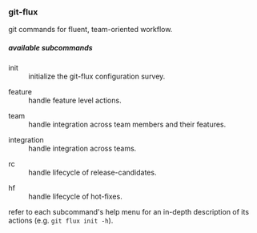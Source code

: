 
### git-flux

git commands for fluent, team-oriented workflow.

##### available subcommands

<dl>
	<dt>init</dt>
	<dd>initialize the git-flux configuration survey.</dd>
</dl>

<dl>
	<dt>feature</dt>
	<dd>handle feature level actions.</dd>
</dl>

<dl>
	<dt>team</dt>
	<dd>handle integration across team members and their features.</dd>
</dl>

<dl>
	<dt>integration</dt>
	<dd>handle integration across teams.</dd>
</dl>

<dl>
	<dt>rc</dt>
	<dd>handle lifecycle of release-candidates.</dd>
</dl>

<dl>
	<dt>hf</dt>
	<dd>handle lifecycle of hot-fixes.</dd>
</dl>

refer to each subcommand's help menu for an in-depth description of its actions (e.g. `git flux init -h`).
 